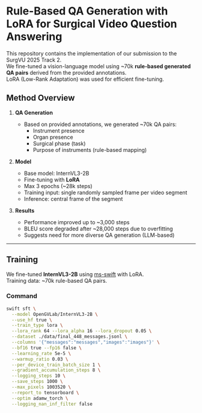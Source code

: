 # Rule-Based QA Generation with LoRA for Surgical Video Question Answering

This repository contains the implementation of our submission to the SurgVU 2025 Track 2.  
We fine-tuned a vision-language model using ~70k **rule-based generated QA pairs** derived from the provided annotations.  
LoRA (Low-Rank Adaptation) was used for efficient fine-tuning.

## Method Overview
1. **QA Generation**
   - Based on provided annotations, we generated ~70k QA pairs:
     - Instrument presence  
     - Organ presence  
     - Surgical phase (task)  
     - Purpose of instruments (rule-based mapping)

2. **Model**
   - Base model: InternVL3-2B  
   - Fine-tuning with **LoRA**  
   - Max 3 epochs (~28k steps)  
   - Training input: single randomly sampled frame per video segment  
   - Inference: central frame of the segment  

3. **Results**
   - Performance improved up to ~3,000 steps  
   - BLEU score degraded after ~28,000 steps due to overfitting  
   - Suggests need for more diverse QA generation (LLM-based)

---

## Training

We fine-tuned **InternVL3-2B** using [ms-swift](https://github.com/modelscope/ms-swift) with LoRA.  
Training data: ~70k rule-based QA pairs.

### Command

```bash
swift sft \
  --model OpenGVLab/InternVL3-2B \
  --use_hf true \
  --train_type lora \
  --lora_rank 64 --lora_alpha 16 --lora_dropout 0.05 \
  --dataset ./data/final_448_messages.jsonl \
  --columns '{"messages":"messages","images":"images"}' \
  --bf16 true --fp16 false \
  --learning_rate 5e-5 \
  --warmup_ratio 0.03 \
  --per_device_train_batch_size 1 \
  --gradient_accumulation_steps 8 \
  --logging_steps 10 \
  --save_steps 1000 \
  --max_pixels 1003520 \
  --report_to tensorboard \
  --optim adamw_torch \
  --logging_nan_inf_filter false
```
